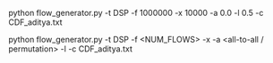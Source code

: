 python flow_generator.py -t DSP -f 1000000 -x 10000 -a 0.0 -l 0.5 -c CDF_aditya.txt

python flow_generator.py -t DSP -f <NUM_FLOWS> -x <fcnt> -a <all-to-all / permutation> -l <load> -c CDF_aditya.txt